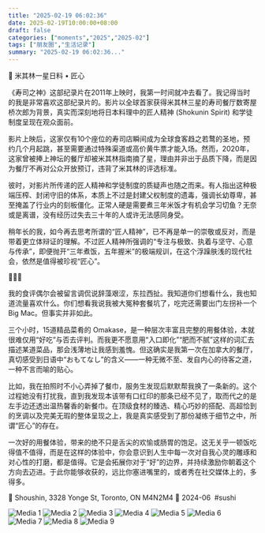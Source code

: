 ```yaml
---
title: "2025-02-19 06:02:36"
date: 2025-02-19T10:00:00+08:00
draft: false
categories: ["moments","2025","2025-02"]
tags: ["朋友圈","生活记录"]
summary: "2025-02-19 06:02:36..."
---
```


🍣 米其林一星日料 • 匠心

《寿司之神》这部纪录片在2011年上映时，我第一时间就冲去看了。我记得当时的我是非常喜欢这部纪录片的。影片以全球首家获得米其林三星的寿司餐厅数寄屋桥次郎为背景，真实而深刻地将日本料理中的匠人精神 (Shokunin Spirit) 和学徒制度呈现在观众面前。

影片上映后，这家仅有10个座位的寿司店瞬间成为全球食客趋之若鹜的圣地，预约几个月起跳，甚至需要通过特殊渠道或高价黄牛票才能入场。然而，2020年，这家曾被捧上神坛的餐厅却被米其林指南摘了星，理由并非出于品质下降，而是因为餐厅不再对公众开放预订，违背了米其林的评选标准。

彼时，对影片所传递的匠人精神和学徒制度的质疑声也随之而来。有人指出这种极端压榨、封闭守旧的体系，本质上不过是封建父权制度的遗毒，强调长幼尊卑，甚至掩盖了行业内的刻板僵化。正常人硬是需要煮三年米饭才有机会学习切鱼？无奈或是离谱，没有经历过失去三十年的人或许无法感同身受。

稍年长的我，如今再去思考所谓的“匠人精神”，已不再是单一的崇敬或反对，而是带着更立体辩证的理解。不过匠人精神所强调的“专注与极致、执着与坚守、心意与传承”，即便抛开“三年煮饭，五年握米”的极端规训，在这个浮躁肤浅的现代社会，依然是值得被珍视“匠心”。

🍣🍣🍣

我的食评偶尔会被留言调侃说辞藻艰涩，东拉西扯。我知道你们想看什么，我也知道流量喜欢什么。你们想看我说我被大冤种套餐坑了，吃完还需要出门左拐补一个 Big Mac。但事实并非如此。

三个小时，15道精品菜肴的 Omakase，是一种层次丰富且完整的用餐体验，本就很难仅用“好吃”与否去评判。而我更不愿意用“入口即化”“肥而不腻”这样的词汇去描述某道菜品，那会浅薄地让我感到羞愧。但这确实是我第一次在加拿大的餐厅，真切感受到日语中“おもてなし”的含义——一种无微不至、发自内心的待客之道，一种不言而喻的贴心。

比如，我在拍照时不小心弄掉了餐巾，服务生发现后默默帮我换了一条新的。这个过程她没有打扰我，直到我发现本该带有口红印的那条已经不见了，取而代之的是左手边还透出温热馨香的新餐巾。在顶级食材的臻选、精心巧妙的搭配、高超恰到的烹调以及完美无瑕的整体呈现之上，我是真实感受到了那份凝练于细节之中，所谓“匠心”的存在。

一次好的用餐体验，带来的绝不只是舌尖的欢愉或肠胃的饱足。这无关乎一顿饭吃得值不值得，而是在这样的体验中，你会意识到人生中每一次对自我心灵的雕琢和对心性的打磨，都是值得。它是会拓展你对于“好”的边界，并持续激励你朝着这个方向去迈进。于此你能够收获的，远比你塞进嘴里的，或者秀在社交媒体上的，多得多。

📍 Shoushin, 3328 Yonge St, Toronto, ON M4N2M4
📅 2024-06
​
​#sushi

![Media 1](/Moments/photos/2025-02-19/202502190602360.jpg)
![Media 2](/Moments/photos/2025-02-19/202502190602361.jpg)
![Media 3](/Moments/photos/2025-02-19/202502190602362.jpg)
![Media 4](/Moments/photos/2025-02-19/202502190602363.jpg)
![Media 5](/Moments/photos/2025-02-19/202502190602364.jpg)
![Media 6](/Moments/photos/2025-02-19/202502190602365.jpg)
![Media 7](/Moments/photos/2025-02-19/202502190602366.jpg)
![Media 8](/Moments/photos/2025-02-19/202502190602367.jpg)
![Media 9](/Moments/photos/2025-02-19/202502190602368.jpg)

